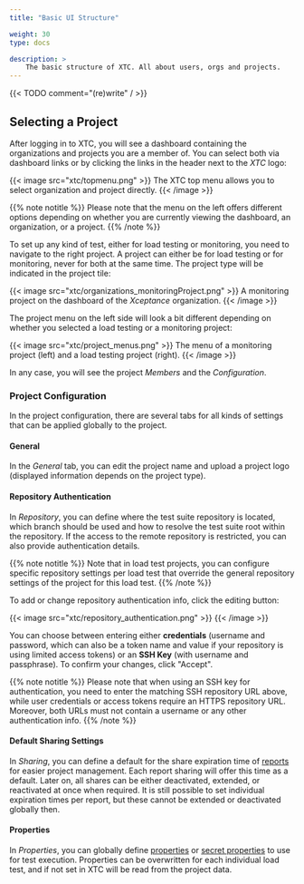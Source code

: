 ```yaml
---
title: "Basic UI Structure"

weight: 30
type: docs

description: >
    The basic structure of XTC. All about users, orgs and projects.
---
```


{{< TODO comment="(re)write" / >}}

## Selecting a Project

After logging in to XTC, you will see a dashboard containing the organizations and projects you are  a member of. You can select both via dashboard links or by clicking the links in the header next to the _XTC_ logo:

{{< image src="xtc/topmenu.png" >}}
The XTC top menu allows you to select organization and project directly. 
{{< /image >}}

{{% note notitle %}}
Please note that the menu on the left offers different options depending on whether you are currently viewing the dashboard, an organization, or a project.
{{% /note %}}

To set up any kind of test, either for load testing or monitoring, you need to navigate to the right project. A project can either be for load testing or for monitoring, never for both at the same time. The project type will be indicated in the project tile:

{{< image src="xtc/organizations_monitoringProject.png" >}}
A monitoring project on the dashboard of the _Xceptance_ organization.
{{< /image >}}

The project menu on the left side will look a bit different depending on whether you selected a load testing or a monitoring project:

{{< image src="xtc/project_menus.png" >}}
The menu of a monitoring project (left) and a load testing project (right).
{{< /image >}}

In any case, you will see the project _Members_ and the _Configuration_. 

### Project Configuration

In the project configuration, there are several tabs for all kinds of settings that can be applied globally to the project.

#### General 

In the _General_ tab, you can edit the project name and upload a project logo (displayed information depends on the project type). 

#### Repository Authentication

In _Repository_, you can define where the test suite repository is located, which branch should be used and how to resolve the test suite root within the repository. If the access to the remote repository is restricted, you can also provide authentication details.

{{% note notitle %}}
Note that in load test projects, you can configure specific repository settings per load test that override the general repository settings of the project for this load test.
{{% /note %}}

To add or change repository authentication info, click the editing button:

{{< image src="xtc/repository_authentication.png" >}}
{{< /image >}} 

You can choose between entering either **credentials** (username and password, which can also be a token name and value if your repository is using limited access tokens) or an **SSH Key** (with username and passphrase). To confirm your changes, click "Accept".

{{% note notitle %}}
Please note that when using an SSH key for authentication, you need to enter the matching SSH repository URL above, while user credentials or access tokens require an HTTPS repository URL. Moreover, both URLs must not contain a username or any other authentication info.
{{% /note %}}

#### Default Sharing Settings

In _Sharing_, you can define a default for the share expiration time of [reports](../015-load-testing/20-quick-start/#create-a-report) for easier project management. Each report sharing will offer this time as a default. Later on, all shares can be either deactivated, extended, or reactivated at once when required. It is still possible to set individual expiration times per report, but these cannot be extended or deactivated globally then.

#### Properties

In _Properties_, you can globally define [properties](../../load-testing/manual/480-test-suite-configuration/) or [secret properties](../../load-testing/manual/480-test-suite-configuration/#secret-properties) to use for test execution. Properties can be overwritten for each individual load test, and if not set in XTC will be read from the project data.